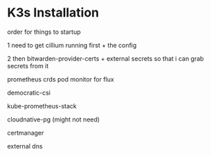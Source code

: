 # K3s Installation

order for things to startup

1 need to get cillium running first + the config

2 then bitwarden-provider-certs + external secrets so that i can grab secrets from it

prometheus crds
pod monitor for flux

democratic-csi

kube-prometheus-stack

cloudnative-pg (might not need)

certmanager

external dns
